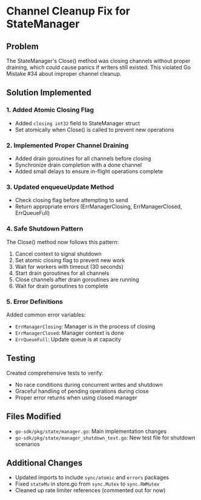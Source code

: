 # Channel Cleanup Fix for StateManager

## Problem
The StateManager's Close() method was closing channels without proper draining, which could cause panics if writers still existed. This violated Go Mistake #34 about improper channel cleanup.

## Solution Implemented

### 1. Added Atomic Closing Flag
- Added `closing int32` field to StateManager struct
- Set atomically when Close() is called to prevent new operations

### 2. Implemented Proper Channel Draining
- Added drain goroutines for all channels before closing
- Synchronize drain completion with a done channel
- Added small delays to ensure in-flight operations complete

### 3. Updated enqueueUpdate Method
- Check closing flag before attempting to send
- Return appropriate errors (ErrManagerClosing, ErrManagerClosed, ErrQueueFull)

### 4. Safe Shutdown Pattern
The Close() method now follows this pattern:
1. Cancel context to signal shutdown
2. Set atomic closing flag to prevent new work
3. Wait for workers with timeout (30 seconds)
4. Start drain goroutines for all channels
5. Close channels after drain goroutines are running
6. Wait for drain goroutines to complete

### 5. Error Definitions
Added common error variables:
- `ErrManagerClosing`: Manager is in the process of closing
- `ErrManagerClosed`: Manager context is done
- `ErrQueueFull`: Update queue is at capacity

## Testing
Created comprehensive tests to verify:
- No race conditions during concurrent writes and shutdown
- Graceful handling of pending operations during close
- Proper error returns when using closed manager

## Files Modified
- `go-sdk/pkg/state/manager.go`: Main implementation changes
- `go-sdk/pkg/state/manager_shutdown_test.go`: New test file for shutdown scenarios

## Additional Changes
- Updated imports to include `sync/atomic` and `errors` packages
- Fixed `stateMu` in store.go from `sync.Mutex` to `sync.RWMutex`
- Cleaned up rate limiter references (commented out for now)